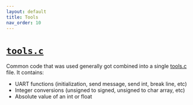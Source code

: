 ```yaml
---
layout: default
title: Tools
nav_order: 10
---
```


# [`tools.c`](https://github.com/DemonicTricycle/DemonicTricycle-ELECH309/blob/main/src/tools.c)
Common code that was used generally got combined into a single [tools.c](https://github.com/DemonicTricycle/DemonicTricycle-ELECH309/blob/main/src/tools.c) file. It contains:

- UART functions (initialization, send message, send int, break line, etc)
- Integer conversions (unsigned to signed, unsigned to char array, etc)
- Absolute value of an int or float

